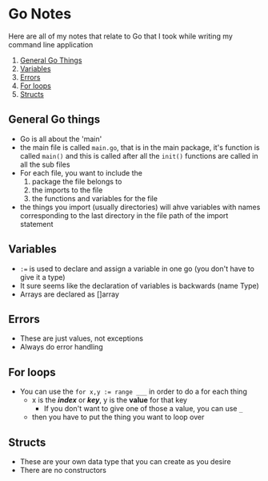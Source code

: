 # Go Notes
Here are all of my notes that relate to Go that I took while writing my command line application
  1. [General Go Things](#general-go-things)
  2. [Variables](#variables)
  3. [Errors](#errors)
  4. [For loops](#for-loops)
  5. [Structs](#structs)

## General Go things
- Go is all about the 'main'
- the main file is called `main.go`, that is in the main package, it's function is called `main()` and this is called after all the `init()` functions are called in all the sub files
- For each file, you want to include the
  1. package the file belongs to
  2. the imports to the file
  3. the functions and variables for the file
- the things you import (usually directories) will ahve variables with names corresponding to the last directory in the file path of the import statement

## Variables
- `:=` is used to declare and assign a variable in one go (you don't have to give it a type)
- It sure seems like the declaration of variables is backwards (name Type)
- Arrays are declared as []array

## Errors
- These are just values, not exceptions
- Always do error handling


## For loops
- You can use the `for x,y := range ___` in order to do a for each thing
  - x is the ___index___ or ___key___, y is the __value__ for that key
    - If you don't want to give one of those a value, you can use `_`
  - then you have to put the thing you want to loop over

## Structs
- These are your own data type that you can create as you desire
- There are no constructors
